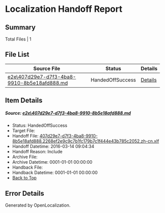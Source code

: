 # <a name='report-top'></a> Localization Handoff Report

## Summary
 Total Files | 1

## File List
 Source File | Status | Details 
 ----------- | ------ | ------- 
 [e2e\407d29e7-d7f3-4ba8-9910-8b5e18afd888.md](https://github.com/OpenLocalizationTest/oltest/blob/b4fcfc172b0d8e9f99d91d32b868225bf35884d9/e2e/407d29e7-d7f3-4ba8-9910-8b5e18afd888.md) | HandedOffSuccess | [Details](#1bc973530f61828139e4aa1a2bf9d38aae9bd01f2)

## Item Details
##### <a name='1bc973530f61828139e4aa1a2bf9d38aae9bd01f2'></a> Source: [e2e\407d29e7-d7f3-4ba8-9910-8b5e18afd888.md](https://github.com/OpenLocalizationTest/oltest/blob/b4fcfc172b0d8e9f99d91d32b868225bf35884d9/e2e/407d29e7-d7f3-4ba8-9910-8b5e18afd888.md)
* Status: HandedOffSuccess
* Target File: 
* Handoff File: [407d29e7-d7f3-4ba8-9910-8b5e18afd888.2268ef2e9c9c7b1fc179b7c1f444e43b785c2052.zh-cn.xlf](https://github.com/OpenLocalizationTestOrg/olhandoff/blob/0df7ad05ab414d0494c001fc7048f1a312e0cef9/ol-handoff/OpenLocalizationTestOrg/oltest.zh-cn/yuwzho/ht/407d29e7-d7f3-4ba8-9910-8b5e18afd888.2268ef2e9c9c7b1fc179b7c1f444e43b785c2052.zh-cn.xlf)
* Handoff Datetime: 2016-03-14 09:04:34
* Handoff Reason: Include
* Archive File: 
* Archive Datetime: 0001-01-01 00:00:00
* Handback File: 
* Handback Datetime: 0001-01-01 00:00:00
* [Back to Top](#report-top)


## Error Details

Generated by OpenLocalization.
